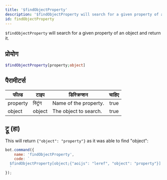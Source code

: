 ```yaml
---
title: '$findObjectProperty'
description: '$findObjectProperty will search for a given property of an object and return it.'
id: findObjectProperty
---
```


`$findObjectProperty` will search for a given property of an object and return it.

## प्रोयोग

```php
$findObjectProperty[property;object]
```

## पैरामीटर्स

| फील्ड    | टाइप     | डिस्क्रिप्शन          | चाहिए |
| -------- | -------- | --------------------- |:-----:|
| property | स्ट्रिंग | Name of the property. | true  |
| object   | object   | The object to search. | true  |

## ट्रू (हा)

This will return `{"object": "property"}` as it was able to find "object":

```javascript
bot.command({
    name: 'findObjectProperty',
    code: `
  $findObjectProperty[object;{"aoijs": "leref", "object": "property"}]
  `
});
```
